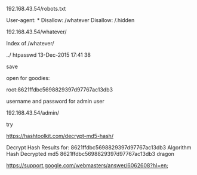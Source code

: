 192.168.43.54/robots.txt

User-agent: *
Disallow: /whatever
Disallow: /.hidden


192.168.43.54/whatever/

Index of /whatever/

../
htpasswd                                           13-Dec-2015 17:41                  38

save

open for goodies:

root:8621ffdbc5698829397d97767ac13db3

username and password for admin user

192.168.43.54/admin/

try

https://hashtoolkit.com/decrypt-md5-hash/

Decrypt Hash Results for: 8621ffdbc5698829397d97767ac13db3
Algorithm 	Hash 	Decrypted
md5 	8621ffdbc5698829397d97767ac13db3 	dragon

https://support.google.com/webmasters/answer/6062608?hl=en;

